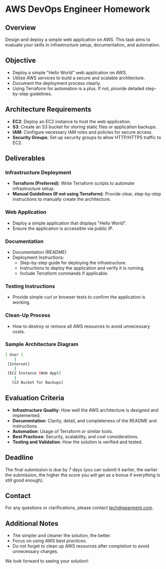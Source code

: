 # AWS DevOps Engineer Homework

## Overview

Design and deploy a simple web application on AWS. This task aims to evaluate your skills in infrastructure setup, documentation, and automation.

## Objective

- Deploy a simple "Hello World" web application on AWS.
- Utilize AWS services to build a secure and scalable architecture.
- Document the deployment process clearly.
- Using Terraform for automation is a plus. If not, provide detailed step-by-step guidelines.

## Architecture Requirements

- **EC2**: Deploy an EC2 instance to host the web application.
- **S3**: Create an S3 bucket for storing static files or application backups.
- **IAM**: Configure necessary IAM roles and policies for secure access.
- **Security Groups**: Set up security groups to allow HTTP/HTTPS traffic to EC2.

## Deliverables

### Infrastructure Deployment

- **Terraform (Preferred)**: Write Terraform scripts to automate infrastructure setup.
- **Manual Guidelines (If not using Terraform)**: Provide clear, step-by-step instructions to manually create the architecture.

### Web Application

- Deploy a simple application that displays "Hello World".
- Ensure the application is accessible via public IP.

### Documentation

- Documentation (README)
- Deployment Instructions:
  - Step-by-step guide for deploying the infrastructure.
  - Instructions to deploy the application and verify it is running.
  - Include Terraform commands if applicable.

### Testing Instructions

- Provide simple curl or browser tests to confirm the application is working.

### Clean-Up Process

- How to destroy or remove all AWS resources to avoid unnecessary costs.

### Sample Architecture Diagram

```sh
[ User ]
    |
 [Internet]
    |
 [EC2 Instance (Web App)]
    |
   [S3 Bucket for Backups]
```

## Evaluation Criteria

- **Infrastructure Quality**: How well the AWS architecture is designed and implemented.
- **Documentation**: Clarity, detail, and completeness of the README and instructions.
- **Automation**: Usage of Terraform or similar tools.
- **Best Practices**: Security, scalability, and cost considerations.
- **Testing and Validation**: How the solution is verified and tested.

## Deadline

The final submission is due by 7 days (you can submit it earlier, the earlier the submission, the higher the score you will get as a bonus if everything is still good enough).

## Contact

For any questions or clarifications, please contact tech@gearment.com.

## Additional Notes

- The simpler and cleaner the solution, the better.
- Focus on using AWS best practices.
- Do not forget to clean up AWS resources after completion to avoid unnecessary charges.

We look forward to seeing your solution!
